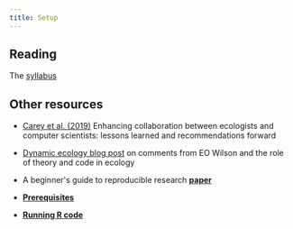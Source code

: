 ```yaml
---
title: Setup
---
```



## Reading

The [syllabus](https://ecoinformatix.github.io)



## Other resources

- [Carey et al. (2019)](https://esajournals.onlinelibrary.wiley.com/doi/10.1002/ecs2.2753) Enhancing collaboration between ecologists and computer scientists: lessons learned and recommendations forward

- [Dynamic ecology blog post](https://dynamicecology.wordpress.com/2013/04/07/e-o-wilson-vs-math/) on comments from EO Wilson and the role of theory and code in ecology

- A beginner's guide to reproducible research **[paper](https://esajournals.onlinelibrary.wiley.com/doi/10.1002/bes2.1801)**

- **[Prerequisites](http://r4ds.had.co.nz/introduction.html#prerequisites)**

- **[Running R code](http://r4ds.had.co.nz/introduction.html#running-r-code)**






